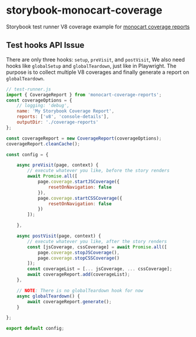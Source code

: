 # storybook-monocart-coverage
Storybook test runner V8 coverage example for [monocart coverage reports](https://github.com/cenfun/monocart-coverage-reports)

## Test hooks API Issue
There are only three hooks: `setup`, `preVisit`, and `postVisit`, We also need hooks like `globalSetup` and `globalTeardown`, just like in Playwright. 
The purpose is to collect multiple V8 coverages and finally generate a report on `globalTeardown`.

```js
// test-runner.js
import { CoverageReport } from 'monocart-coverage-reports';
const coverageOptions = {
    // logging: 'debug',
    name: 'My Storybook Coverage Report',
    reports: ['v8', 'console-details'],
    outputDir: './coverage-reports'
};

const coverageReport = new CoverageReport(coverageOptions);
coverageReport.cleanCache();

const config = {

    async preVisit(page, context) {
        // execute whatever you like, before the story renders
        await Promise.all([
            page.coverage.startJSCoverage({
                resetOnNavigation: false
            }),
            page.coverage.startCSSCoverage({
                resetOnNavigation: false
            })
        ]);

    },

    async postVisit(page, context) {
        // execute whatever you like, after the story renders
        const [jsCoverage, cssCoverage] = await Promise.all([
            page.coverage.stopJSCoverage(),
            page.coverage.stopCSSCoverage()
        ]);
        const coverageList = [... jsCoverage, ... cssCoverage];
        await coverageReport.add(coverageList);
    },

    // NOTE: There is no globalTeardown hook for now
    async globalTeardown() {
        await coverageReport.generate();
    }

};

export default config;

```
